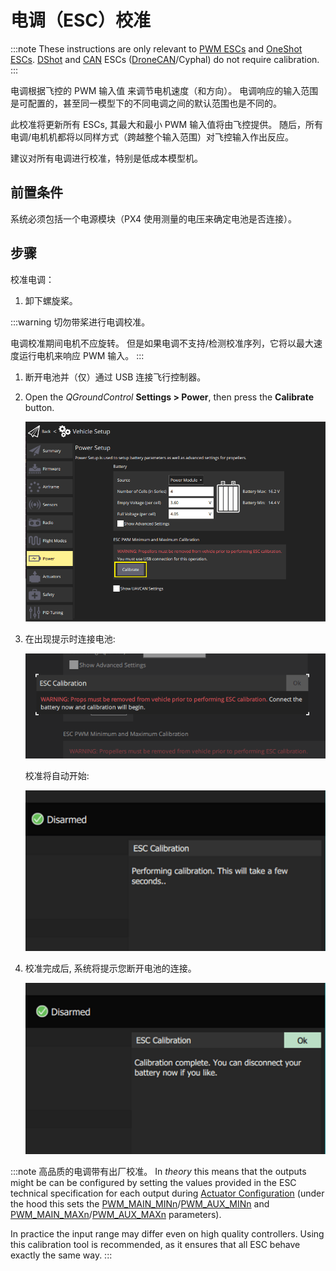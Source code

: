 # 电调（ESC）校准

:::note
These instructions are only relevant to [PWM ESCs](../peripherals/pwm_escs_and_servo.md) and [OneShot ESCs](../peripherals/oneshot.md). [DShot](../peripherals/dshot.md) and [CAN](../can/README.md) ESCs ([DroneCAN](../dronecan/escs.md)/Cyphal) do not require calibration. :::

电调根据飞控的 PWM 输入值 来调节电机速度（和方向）。 电调响应的输入范围是可配置的，甚至同一模型下的不同电调之间的默认范围也是不同的。

此校准将更新所有 ESCs, 其最大和最小 PWM 输入值将由飞控提供。 随后，所有电调/电机机都将以同样方式（跨越整个输入范围）对飞控输入作出反应。

建议对所有电调进行校准，特别是低成本模型机。

## 前置条件

系统必须包括一个电源模块（PX4 使用测量的电压来确定电池是否连接）。

## 步骤

校准电调：

1. 卸下螺旋桨。

:::warning
切勿带桨进行电调校准。

   电调校准期间电机不应旋转。 但是如果电调不支持/检测校准序列，它将以最大速度运行电机来响应 PWM 输入。 :::
1. 断开电池并（仅）通过 USB 连接飞行控制器。
1. Open the *QGroundControl* **Settings > Power**, then press the **Calibrate** button.

   ![电调校准步骤 1](../../assets/qgc/setup/esc/qgc_esc_calibration.png)

1. 在出现提示时连接电池:

   ![电调校准步骤 2](../../assets/qgc/setup/esc/esc_calibration_step_2.png)

   校准将自动开始:

   ![电调校准步骤 3](../../assets/qgc/setup/esc/esc_calibration_step_3.png)

1. 校准完成后, 系统将提示您断开电池的连接。

   ![电调校准步骤 4](../../assets/qgc/setup/esc/esc_calibration_step_4.png)


:::note
高品质的电调带有出厂校准。 In *theory* this means that the outputs might be can be configured by setting the values provided in the ESC technical specification for each output during [Actuator Configuration](../config/actuators.md) (under the hood this sets the [PWM_MAIN_MINn](../advanced_config/parameter_reference.md#PWM_MAIN_MIN1)/[PWM_AUX_MINn](../advanced_config/parameter_reference.md#PWM_AUX_MIN1) and [PWM_MAIN_MAXn](../advanced_config/parameter_reference.md#PWM_MAIN_MAX1)/[PWM_AUX_MAXn](../advanced_config/parameter_reference.md#PWM_AUX_MAX1) parameters).

In practice the input range may differ even on high quality controllers. Using this calibration tool is recommended, as it ensures that all ESC behave exactly the same way. :::
